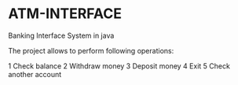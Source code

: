 #   ATM-INTERFACE

 Banking Interface System in java

The project allows to perform following operations:

1  Check balance
2  Withdraw money
3  Deposit money
4  Exit
5  Check another account

